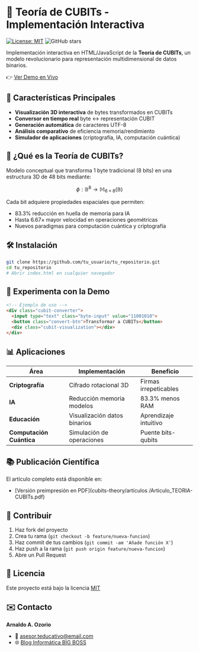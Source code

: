 # 🧊 Teoría de CUBITs - Implementación Interactiva

[![License: MIT](https://img.shields.io/badge/License-MIT-yellow.svg)](https://opensource.org/licenses/MIT)
![GitHub stars](https://img.shields.io/github/stars/arnaldozpy/cubits-theory?style=social)

Implementación interactiva en HTML/JavaScript de la **Teoría de CUBITs**, un modelo revolucionario para representación multidimensional de datos binarios.

👉 [Ver Demo en Vivo](https://arnaldozoy.github.io/cubits-theory/CUBITs.html)

## 🚀 Características Principales
- **Visualización 3D interactiva** de bytes transformados en CUBITs
- **Conversor en tiempo real** byte ↔ representación CUBIT
- **Generación automática** de caracteres UTF-8
- **Análisis comparativo** de eficiencia memoria/rendimiento
- **Simulador de aplicaciones** (criptografía, IA, computación cuántica)

## 🧩 ¿Qué es la Teoría de CUBITs?
Modelo conceptual que transforma 1 byte tradicional (8 bits) en una estructura 3D de 48 bits mediante:

```math
\phi: \mathbb{B}^8 \rightarrow \mathbb{M}_{6×8}(\mathbb{B})
```

Cada bit adquiere propiedades espaciales que permiten:
- 83.3% reducción en huella de memoria para IA
- Hasta 6.67× mayor velocidad en operaciones geométricas
- Nuevos paradigmas para computación cuántica y criptografía

## 🛠️ Instalación
```bash
git clone https://github.com/tu_usuario/tu_repositorio.git
cd tu_repositorio
# Abrir index.html en cualquier navegador
```

## 🧪 Experimenta con la Demo
```html
<!-- Ejemplo de uso -->
<div class="cubit-converter">
  <input type="text" class="byte-input" value="11001010">
  <button class="convert-btn">Transformar a CUBITs</button>
  <div class="cubit-visualization"></div>
</div>
```

## 📊 Aplicaciones
| Área                | Implementación                  | Beneficio               |
|---------------------|---------------------------------|-------------------------|
| **Criptografía**    | Cifrado rotacional 3D           | Firmas irrepeticables   |
| **IA**              | Reducción memoria modelos       | 83.3% menos RAM         |
| **Educación**       | Visualización datos binarios    | Aprendizaje intuitivo   |
| **Computación Cuántica**| Simulación de operaciones    | Puente bits-qubits      |

## 📚 Publicación Científica
El artículo completo está disponible en:
- [Versión preimpresión en PDF](cubits-theory/artículos
/Articulo_TEORIA-CUBITs.pdf)

## 🤝 Contribuir
1. Haz fork del proyecto
2. Crea tu rama (`git checkout -b feature/nueva-funcion`)
3. Haz commit de tus cambios (`git commit -am 'Añade función X'`)
4. Haz push a la rama (`git push origin feature/nueva-funcion`)
5. Abre un Pull Request

## 📄 Licencia
Este proyecto está bajo la licencia [MIT](LICENSE)

## ✉️ Contacto
**Arnaldo A. Ozorio**  
- 📧 asesor.teducativo@email.com  
- 🌐 [Blog Informática BIG BOSS](https://informaticabigbosspy.blogspot.com)
